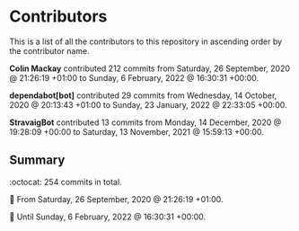 # Contributors

This is a list of all the contributors to this repository in ascending order by the contributor name.

**Colin Mackay** contributed 212 commits from Saturday, 26 September, 2020 @ 21:26:19 +01:00 to Sunday, 6 February, 2022 @ 16:30:31 +00:00.

**dependabot[bot]** contributed 29 commits from Wednesday, 14 October, 2020 @ 20:13:43 +01:00 to Sunday, 23 January, 2022 @ 22:33:05 +00:00.

**StravaigBot** contributed 13 commits from Monday, 14 December, 2020 @ 19:28:09 +00:00 to Saturday, 13 November, 2021 @ 15:59:13 +00:00.

## Summary

:octocat: 254 commits in total.

:date: From Saturday, 26 September, 2020 @ 21:26:19 +01:00.

:date: Until Sunday, 6 February, 2022 @ 16:30:31 +00:00.

